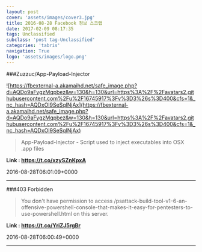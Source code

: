```yaml
---
layout: post
cover: 'assets/images/cover3.jpg'
title: 2016-08-28 Facebook 정보 스크랩
date: 2017-02-09 08:17:35
tags: Unclassified
subclass: 'post tag-Unclassified'
categories: 'tabris'
navigation: True
logo: 'assets/images/logo.png'
---
```


###Zuzzuc/App-Payload-Injector

![https://fbexternal-a.akamaihd.net/safe_image.php?d=AQDo9aFygzMqpbez&w=130&h=130&url=https%3A%2F%2Favatars2.githubusercontent.com%2Fu%2F16745917%3Fv%3D3%26s%3D400&cfs=1&_nc_hash=AQDxOl9SeSqlNjAx](https://fbexternal-a.akamaihd.net/safe_image.php?d=AQDo9aFygzMqpbez&w=130&h=130&url=https%3A%2F%2Favatars2.githubusercontent.com%2Fu%2F16745917%3Fv%3D3%26s%3D400&cfs=1&_nc_hash=AQDxOl9SeSqlNjAx)

>App-Payload-Injector - Script used to inject executables into OSX .app files

**Link : <https://t.co/xzySZnKpxA>**

2016-08-28T06:01:09+0000

---

###403 Forbidden

>You don't have permission to access /psattack-build-tool-v1-6-an-offensive-powershell-console-that-makes-it-easy-for-pentesters-to-use-powershell.html on this server.

**Link : <https://t.co/YriZJ5rgBr>**

2016-08-28T06:00:49+0000

---

